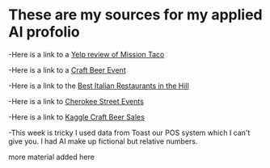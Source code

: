 # These are my sources for my applied AI profolio

-Here is a link to a [Yelp review of Mission Taco](https://www.yelp.com/biz/mission-taco-joint-delmar-loop-st-louis-2?hrid=DuCAbGOigNc0K0nhHmqpAQ)

-Here is a link to a [Craft Beer Event](https://missouribeerfestival.com/)

-Here is a link to the [Best Italian Restaurants in the Hill](https://stlouisrestaurantreview.com/best-italian-restaurants-on-the-hill-st-louis-mo/)

-Here is a link to [Cherokee Street Events](https://cherokeestreet.com/events)

-Here is a link to [Kaggle Craft Beer Sales](https://www.kaggle.com/datasets/podsyp/sales-in-craft-beer-bar)

-This week is tricky I used data from Toast our POS system which I can't give you. I had AI make up fictional but relative numbers.

more material added here
